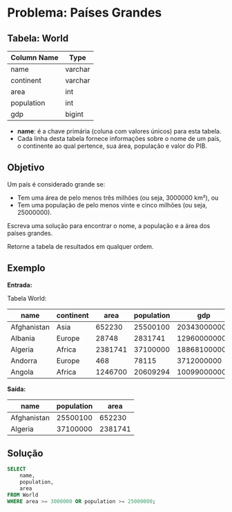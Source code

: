 # Problema: Países Grandes

## Tabela: World

| Column Name | Type    |
|-------------|---------|
| name        | varchar |
| continent   | varchar |
| area        | int     |
| population  | int     |
| gdp         | bigint  |

- **name**: é a chave primária (coluna com valores únicos) para esta tabela.
- Cada linha desta tabela fornece informações sobre o nome de um país, o continente ao qual pertence, sua área, população e valor do PIB.

## Objetivo

Um país é considerado grande se:

- Tem uma área de pelo menos três milhões (ou seja, 3000000 km²), ou
- Tem uma população de pelo menos vinte e cinco milhões (ou seja, 25000000).

Escreva uma solução para encontrar o nome, a população e a área dos países grandes.

Retorne a tabela de resultados em qualquer ordem.

## Exemplo

**Entrada:**

Tabela World:

| name        | continent | area    | population | gdp          |
|-------------|-----------|---------|------------|--------------|
| Afghanistan | Asia      | 652230  | 25500100   | 20343000000  |
| Albania     | Europe    | 28748   | 2831741    | 12960000000  |
| Algeria     | Africa    | 2381741 | 37100000   | 188681000000 |
| Andorra     | Europe    | 468     | 78115      | 3712000000   |
| Angola      | Africa    | 1246700 | 20609294   | 100990000000 |

**Saída:**

| name        | population | area    |
|-------------|------------|---------|
| Afghanistan | 25500100   | 652230  |
| Algeria     | 37100000   | 2381741 |

## Solução

```sql
SELECT 
    name, 
    population, 
    area 
FROM World 
WHERE area >= 3000000 OR population >= 25000000;
